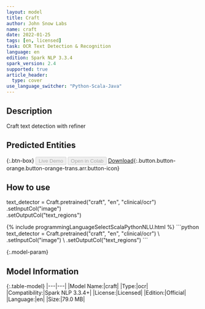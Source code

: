 ```yaml
---
layout: model
title: Craft
author: John Snow Labs
name: craft
date: 2022-01-25
tags: [en, licensed]
task: OCR Text Detection & Recognition
language: en
edition: Spark NLP 3.3.4
spark_version: 2.4
supported: true
article_header:
  type: cover
use_language_switcher: "Python-Scala-Java"
---
```


## Description

Craft text detection with refiner

## Predicted Entities



{:.btn-box}
<button class="button button-orange" disabled>Live Demo</button>
<button class="button button-orange" disabled>Open in Colab</button>
[Download](https://s3.amazonaws.com/auxdata.johnsnowlabs.com/clinical/ocr/craft_en_3.3.4_2.4_1643087935446.zip){:.button.button-orange.button-orange-trans.arr.button-icon}

## How to use

text_detector = Craft.pretrained("craft", "en", "clinical/ocr") \
    .setInputCol("image") \
    .setOutputCol("text_regions")

<div class="tabs-box" markdown="1">
{% include programmingLanguageSelectScalaPythonNLU.html %}
```python
text_detector = Craft.pretrained("craft", "en", "clinical/ocr") \
    .setInputCol("image") \
    .setOutputCol("text_regions")
```

</div>

{:.model-param}
## Model Information

{:.table-model}
|---|---|
|Model Name:|craft|
|Type:|ocr|
|Compatibility:|Spark NLP 3.3.4+|
|License:|Licensed|
|Edition:|Official|
|Language:|en|
|Size:|79.0 MB|